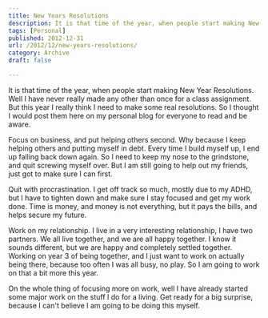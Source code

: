 ```yaml
---
title: New Years Resolutions
description: It is that time of the year, when people start making New Year Resolutions. Well I have never really made any other than once for a class assignment. But this year I really think I need to make some real resolutions. So I thought I would post them here on my personal blog for everyone to read and be aware.
tags: [Personal]
published: 2012-12-31
url: /2012/12/new-years-resolutions/
category: Archive
draft: false

---
```

It is that time of the year, when people start making New Year Resolutions. Well I have never really made any other than once for a class assignment. But this year I really think I need to make some real resolutions. So I thought I would post them here on my personal blog for everyone to read and be aware.

Focus on business, and put helping others second. Why because I keep helping others and putting myself in debt. Every time I build myself up, I end up falling back down again. So I need to keep my nose to the grindstone, and quit screwing myself over. But I am still going to help out my friends, just got to make sure I can first.

Quit with procrastination. I get off track so much, mostly due to my ADHD, but I have to tighten down and make sure I stay focused and get my work done. Time is money, and money is not everything, but it pays the bills, and helps secure my future.

Work on my relationship. I live in a very interesting relationship, I have two partners. We all live together, and we are all happy together. I know it sounds different, but we are happy and completely settled together. Working on year 3 of being together, and I just want to work on actually being there, because too often I was all busy, no play. So I am going to work on that a bit more this year.

On the whole thing of focusing more on work, well I have already started some major work on the stuff I do for a living. Get ready for a big surprise, because I can't believe I am going to be doing this myself.
